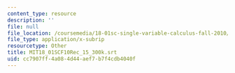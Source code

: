 ```yaml
---
content_type: resource
description: ''
file: null
file_location: /coursemedia/18-01sc-single-variable-calculus-fall-2010/cc7907ff4a084d44aef7b7f4cdb4040f_MIT18_01SCF10Rec_15_300k.srt
file_type: application/x-subrip
resourcetype: Other
title: MIT18_01SCF10Rec_15_300k.srt
uid: cc7907ff-4a08-4d44-aef7-b7f4cdb4040f
---
```

